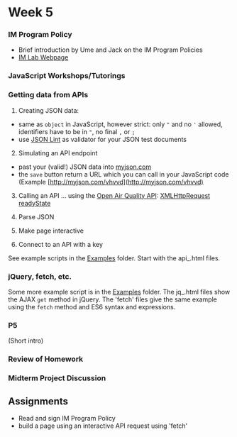 # Week 5

### IM Program Policy
- Brief introduction by Ume and Jack on the IM Program Policies
- [IM Lab Webpage](https://www.nyuadim.com/lab)

### JavaScript Workshops/Tutorings

### Getting data from APIs

1. Creating JSON data:
- same as `object` in JavaScript, however strict: only `"` and no `'` allowed, identifiers have to be in `"`, no final `,` or `;`
- use [JSON Lint](https://jsonlint.com/) as validator for your JSON test documents

2. Simulating an API endpoint
- past your (valid!) JSON data into [myjson.com](http://myjson.com)
- the `save` button return a URL which you can call in your JavaScript code (Example [http://myjson.com/vhvvd](http://myjson.com/vhvvd)

3. Calling an API
... using the [Open Air Quality API](https://docs.openaq.org/):
[XMLHttpRequest readyState](https://developer.mozilla.org/en-US/docs/Web/API/XMLHttpRequest/readyState)

4. Parse JSON

7. Make page interactive

6. Connect to an API with a key

See example scripts in the [Examples](/05/Examples/) folder. Start with the api_.html files.

### jQuery, fetch, etc.
Some more example script is in the [Examples](/05/Examples/) folder. The jq_.html files show the AJAX `get` method in jQuery. The 'fetch' files give the same example using the `fetch` method and ES6 syntax and expressions.

### P5
(Short intro)

### Review of Homework

### Midterm Project Discussion

## Assignments
- Read and sign IM Program Policy
- build a page using an interactive API request using 'fetch'
